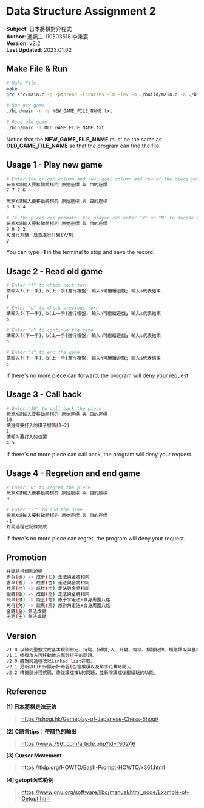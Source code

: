 # Data Structure Assignment 2

**Subject**: 日本將棋對弈程式  
**Author**: 通訊二 110503518 李秉宸  
**Version**: v2.2  
**Last Updated**: 2023.01.02

## Make File & Run

```sh
# Make File
make
gcc src/main.c -g -pthread -lncurses -lm -lev -o ./build/main.o -o ./bin/main

# Run new game
./bin/main -n -s NEW_GAME_FILE_NAME.txt

# Read old game
./bin/main -l OLD_GAME_FILE_NAME.txt
```
Notice that the **NEW_GAME_FILE_NAME** must be the same as **OLD_GAME_FILE_NAME** so that the program can find the file.

## Usage 1 - Play new game
```sh
# Enter the origin column and row, goal column and row of the piece you want to move
玩家X請輸入要移動將棋的 原始座標 與 目的座標
7 7 7 6

玩家Y請輸入要移動將棋的 原始座標 與 目的座標
3 3 3 4

# If the piece can promote, the player can enter "Y" or "N" to decide the state.
玩家X請輸入要移動將棋的 原始座標 與 目的座標
8 8 2 2
可進行升變，是否進行升變[Y/N]
y
```
You can type **-1** in the terminal to stop and save the record.

## Usage 2 - Read old game
```sh
# Enter "f" to check next turn
請輸入f(下一手)、b(上一手)進行複盤; 輸入n可繼續遊戲; 輸入s代表結束
f 

# Enter "b" to check previous turn
請輸入f(下一手)、b(上一手)進行複盤; 輸入n可繼續遊戲; 輸入s代表結束
b

# Enter "n" to continue the game
請輸入f(下一手)、b(上一手)進行複盤; 輸入n可繼續遊戲; 輸入s代表結束
n

# Enter "s" to end the game
請輸入f(下一手)、b(上一手)進行複盤; 輸入n可繼續遊戲; 輸入s代表結束
s
```
If there's no more piece can forward, the program will deny your request.  

## Usage 3 - Call back
```sh
# Enter "10" to call back the piece
玩家X請輸入要移動將棋的 原始座標 與 目的座標
10
請選擇要打入的棋子號碼(1~2)
1
請輸入要打入的位置
4 5
```
If there's no more piece can call back, the program will deny your request.

## Usage 4 - Regretion and end game
```sh
# Enter "0" to regret the piece
玩家X請輸入要移動將棋的 原始座標 與 目的座標
0

# Enter "-1" to end the game
玩家X請輸入要移動將棋的 原始座標 與 目的座標
-1
對局過程已記錄完成
```
If there's no more piece can regret, the program will deny your request.

## Promotion

```sh
升變將棋規則說明
步兵(步) -> 成步(と) 走法與金將相同
香車(香) -> 成香(杏) 走法與金將相同
桂馬(桂) -> 成桂(圭) 走法與金將相同
銀將(銀) -> 成銀(全) 走法與金將相同
飛車(飛) -> 龍王(竜) 原十字走法+自身周圍八格
角行(角) -> 龍馬(馬) 原對角走法+自身周圍八格
金將(金) 無法成變
王將(王) 無法成變
```

## Version

```sh
v1.0 以陣列型態完成基本規則判定、持駒、持駒打入、升變、悔棋、棋譜紀錄、棋譜讀取與基本計時器。
v1.1 修復攻方可移動敵方部分棋子的問題。
v2.0 將對局過程改以Linked list存取。
v2.1 更新以Libev顯示計時器(包含累積以及單手花費時間)。
v2.2 精簡部分程式碼、修復讀檔按b的問題，並新增讀檔後繼續玩的功能。 
```

## Reference
**[1] 日本將棋走法玩法**
> https://shogi.hk/Gameplay-of-Japanese-Chess-Shogi/

**[2] C語言tips：帶顏色的輸出**
> https://www.796t.com/article.php?id=190246

**[3] Cursor Movement**
> https://tldp.org/HOWTO/Bash-Prompt-HOWTO/x361.html

**[4] getopt函式範例**
> https://www.gnu.org/software/libc/manual/html_node/Example-of-Getopt.html